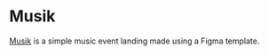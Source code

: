 # Musik
<a href="https://honeylemonicetea.github.io/Musik/">Musik</a> is a simple music event landing made using a Figma template. 
